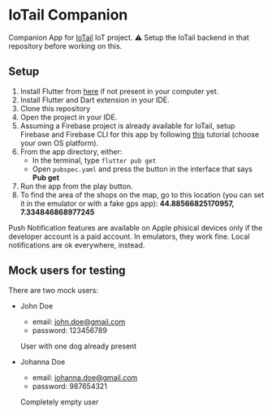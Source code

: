 # IoTail Companion

Companion App for [IoTail](https://github.com/Pergo01/IoTail.git) IoT project.
⚠️ Setup the IoTail backend in that repository before working on this.

## Setup

1. Install Flutter from [here](https://flutter.dev/) if not present in your computer yet.
2. Install Flutter and Dart extension in your IDE.
3. Clone this repository
4. Open the project in your IDE.
5. Assuming a Firebase project is already available for IoTail, setup Firebase and Firebase CLI for this app by following [this](https://firebase.google.com/docs/flutter/setup?platform=android) tutorial (choose your own OS platform).
6. From the app directory, either:
    - In the terminal, type `flutter pub get`
    - Open `pubspec.yaml` and press the button in the interface that says **Pub get**
7. Run the app from the play button.
8. To find the area of the shops on the map, go to this location (you can set it in the emulator or with a fake gps app): **44.88566825170957, 7.334846868977245**

Push Notification features are available on Apple phisical devices only if the developer account is a paid account. In emulators, they work fine. Local notifications are ok everywhere, instead.

## Mock users for testing

There are two mock users:
- John Doe
    - email: john.doe@gmail.com
    - password: 123456789

    User with one dog already present
- Johanna Doe
    - email: johanna.doe@gmail.com
    - password: 987654321

    Completely empty user

